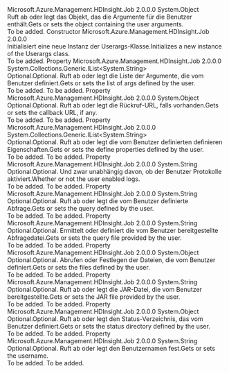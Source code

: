 <Type Name="Userargs" FullName="Microsoft.Azure.Management.HDInsight.Job.Models.Userargs">
  <TypeSignature Language="C#" Value="public class Userargs" />
  <TypeSignature Language="ILAsm" Value=".class public auto ansi beforefieldinit Userargs extends System.Object" />
  <TypeSignature Language="DocId" Value="T:Microsoft.Azure.Management.HDInsight.Job.Models.Userargs" />
  <TypeSignature Language="VB.NET" Value="Public Class Userargs" />
  <TypeSignature Language="F#" Value="type Userargs = class" />
  <AssemblyInfo>
    <AssemblyName>Microsoft.Azure.Management.HDInsight.Job</AssemblyName>
    <AssemblyVersion>2.0.0.0</AssemblyVersion>
  </AssemblyInfo>
  <Base>
    <BaseTypeName>System.Object</BaseTypeName>
  </Base>
  <Interfaces />
  <Docs>
    <summary>
            <span data-ttu-id="578a4-101">Ruft ab oder legt das Objekt, das die Argumente für die Benutzer enthält.</span><span class="sxs-lookup"><span data-stu-id="578a4-101">Gets or sets the object containing the user arguments.</span></span>
            </summary>
    <remarks>To be added.</remarks>
  </Docs>
  <Members>
    <Member MemberName=".ctor">
      <MemberSignature Language="C#" Value="public Userargs ();" />
      <MemberSignature Language="ILAsm" Value=".method public hidebysig specialname rtspecialname instance void .ctor() cil managed" />
      <MemberSignature Language="DocId" Value="M:Microsoft.Azure.Management.HDInsight.Job.Models.Userargs.#ctor" />
      <MemberSignature Language="VB.NET" Value="Public Sub New ()" />
      <MemberType>Constructor</MemberType>
      <AssemblyInfo>
        <AssemblyName>Microsoft.Azure.Management.HDInsight.Job</AssemblyName>
        <AssemblyVersion>2.0.0.0</AssemblyVersion>
      </AssemblyInfo>
      <Parameters />
      <Docs>
        <summary>
            <span data-ttu-id="578a4-102">Initialisiert eine neue Instanz der Userargs-Klasse.</span><span class="sxs-lookup"><span data-stu-id="578a4-102">Initializes a new instance of the Userargs class.</span></span>
            </summary>
        <remarks>To be added.</remarks>
      </Docs>
    </Member>
    <Member MemberName="Arg">
      <MemberSignature Language="C#" Value="public System.Collections.Generic.IList&lt;string&gt; Arg { get; set; }" />
      <MemberSignature Language="ILAsm" Value=".property instance class System.Collections.Generic.IList`1&lt;string&gt; Arg" />
      <MemberSignature Language="DocId" Value="P:Microsoft.Azure.Management.HDInsight.Job.Models.Userargs.Arg" />
      <MemberSignature Language="VB.NET" Value="Public Property Arg As IList(Of String)" />
      <MemberSignature Language="F#" Value="member this.Arg : System.Collections.Generic.IList&lt;string&gt; with get, set" Usage="Microsoft.Azure.Management.HDInsight.Job.Models.Userargs.Arg" />
      <MemberType>Property</MemberType>
      <AssemblyInfo>
        <AssemblyName>Microsoft.Azure.Management.HDInsight.Job</AssemblyName>
        <AssemblyVersion>2.0.0.0</AssemblyVersion>
      </AssemblyInfo>
      <ReturnValue>
        <ReturnType>System.Collections.Generic.IList&lt;System.String&gt;</ReturnType>
      </ReturnValue>
      <Docs>
        <summary>
            <span data-ttu-id="578a4-103">Optional.</span><span class="sxs-lookup"><span data-stu-id="578a4-103">Optional.</span></span> <span data-ttu-id="578a4-104">Ruft ab oder legt die Liste der Argumente, die vom Benutzer definiert.</span><span class="sxs-lookup"><span data-stu-id="578a4-104">Gets or sets the list of args defined by the user.</span></span>
            </summary>
        <value>To be added.</value>
        <remarks>To be added.</remarks>
      </Docs>
    </Member>
    <Member MemberName="Callback">
      <MemberSignature Language="C#" Value="public object Callback { get; set; }" />
      <MemberSignature Language="ILAsm" Value=".property instance object Callback" />
      <MemberSignature Language="DocId" Value="P:Microsoft.Azure.Management.HDInsight.Job.Models.Userargs.Callback" />
      <MemberSignature Language="VB.NET" Value="Public Property Callback As Object" />
      <MemberSignature Language="F#" Value="member this.Callback : obj with get, set" Usage="Microsoft.Azure.Management.HDInsight.Job.Models.Userargs.Callback" />
      <MemberType>Property</MemberType>
      <AssemblyInfo>
        <AssemblyName>Microsoft.Azure.Management.HDInsight.Job</AssemblyName>
        <AssemblyVersion>2.0.0.0</AssemblyVersion>
      </AssemblyInfo>
      <ReturnValue>
        <ReturnType>System.Object</ReturnType>
      </ReturnValue>
      <Docs>
        <summary>
            <span data-ttu-id="578a4-105">Optional.</span><span class="sxs-lookup"><span data-stu-id="578a4-105">Optional.</span></span> <span data-ttu-id="578a4-106">Ruft ab oder legt die Rückruf-URL, falls vorhanden.</span><span class="sxs-lookup"><span data-stu-id="578a4-106">Gets or sets the callback URL, if any.</span></span>
            </summary>
        <value>To be added.</value>
        <remarks>To be added.</remarks>
      </Docs>
    </Member>
    <Member MemberName="Define">
      <MemberSignature Language="C#" Value="public System.Collections.Generic.IList&lt;string&gt; Define { get; set; }" />
      <MemberSignature Language="ILAsm" Value=".property instance class System.Collections.Generic.IList`1&lt;string&gt; Define" />
      <MemberSignature Language="DocId" Value="P:Microsoft.Azure.Management.HDInsight.Job.Models.Userargs.Define" />
      <MemberSignature Language="VB.NET" Value="Public Property Define As IList(Of String)" />
      <MemberSignature Language="F#" Value="member this.Define : System.Collections.Generic.IList&lt;string&gt; with get, set" Usage="Microsoft.Azure.Management.HDInsight.Job.Models.Userargs.Define" />
      <MemberType>Property</MemberType>
      <AssemblyInfo>
        <AssemblyName>Microsoft.Azure.Management.HDInsight.Job</AssemblyName>
        <AssemblyVersion>2.0.0.0</AssemblyVersion>
      </AssemblyInfo>
      <ReturnValue>
        <ReturnType>System.Collections.Generic.IList&lt;System.String&gt;</ReturnType>
      </ReturnValue>
      <Docs>
        <summary>
            <span data-ttu-id="578a4-107">Optional.</span><span class="sxs-lookup"><span data-stu-id="578a4-107">Optional.</span></span> <span data-ttu-id="578a4-108">Ruft ab oder legt die vom Benutzer definierten definieren Eigenschaften.</span><span class="sxs-lookup"><span data-stu-id="578a4-108">Gets or sets the define properties defined by the user.</span></span>
            </summary>
        <value>To be added.</value>
        <remarks>To be added.</remarks>
      </Docs>
    </Member>
    <Member MemberName="Enablelog">
      <MemberSignature Language="C#" Value="public string Enablelog { get; set; }" />
      <MemberSignature Language="ILAsm" Value=".property instance string Enablelog" />
      <MemberSignature Language="DocId" Value="P:Microsoft.Azure.Management.HDInsight.Job.Models.Userargs.Enablelog" />
      <MemberSignature Language="VB.NET" Value="Public Property Enablelog As String" />
      <MemberSignature Language="F#" Value="member this.Enablelog : string with get, set" Usage="Microsoft.Azure.Management.HDInsight.Job.Models.Userargs.Enablelog" />
      <MemberType>Property</MemberType>
      <AssemblyInfo>
        <AssemblyName>Microsoft.Azure.Management.HDInsight.Job</AssemblyName>
        <AssemblyVersion>2.0.0.0</AssemblyVersion>
      </AssemblyInfo>
      <ReturnValue>
        <ReturnType>System.String</ReturnType>
      </ReturnValue>
      <Docs>
        <summary>
            <span data-ttu-id="578a4-109">Optional.</span><span class="sxs-lookup"><span data-stu-id="578a4-109">Optional.</span></span> <span data-ttu-id="578a4-110">Und zwar unabhängig davon, ob der Benutzer Protokolle aktiviert.</span><span class="sxs-lookup"><span data-stu-id="578a4-110">Whether or not the user enabled logs.</span></span>
            </summary>
        <value>To be added.</value>
        <remarks>To be added.</remarks>
      </Docs>
    </Member>
    <Member MemberName="Execute">
      <MemberSignature Language="C#" Value="public string Execute { get; set; }" />
      <MemberSignature Language="ILAsm" Value=".property instance string Execute" />
      <MemberSignature Language="DocId" Value="P:Microsoft.Azure.Management.HDInsight.Job.Models.Userargs.Execute" />
      <MemberSignature Language="VB.NET" Value="Public Property Execute As String" />
      <MemberSignature Language="F#" Value="member this.Execute : string with get, set" Usage="Microsoft.Azure.Management.HDInsight.Job.Models.Userargs.Execute" />
      <MemberType>Property</MemberType>
      <AssemblyInfo>
        <AssemblyName>Microsoft.Azure.Management.HDInsight.Job</AssemblyName>
        <AssemblyVersion>2.0.0.0</AssemblyVersion>
      </AssemblyInfo>
      <ReturnValue>
        <ReturnType>System.String</ReturnType>
      </ReturnValue>
      <Docs>
        <summary>
            <span data-ttu-id="578a4-111">Optional.</span><span class="sxs-lookup"><span data-stu-id="578a4-111">Optional.</span></span> <span data-ttu-id="578a4-112">Ruft ab oder legt die vom Benutzer definierte Abfrage.</span><span class="sxs-lookup"><span data-stu-id="578a4-112">Gets or sets the query defined by the user.</span></span>
            </summary>
        <value>To be added.</value>
        <remarks>To be added.</remarks>
      </Docs>
    </Member>
    <Member MemberName="File">
      <MemberSignature Language="C#" Value="public string File { get; set; }" />
      <MemberSignature Language="ILAsm" Value=".property instance string File" />
      <MemberSignature Language="DocId" Value="P:Microsoft.Azure.Management.HDInsight.Job.Models.Userargs.File" />
      <MemberSignature Language="VB.NET" Value="Public Property File As String" />
      <MemberSignature Language="F#" Value="member this.File : string with get, set" Usage="Microsoft.Azure.Management.HDInsight.Job.Models.Userargs.File" />
      <MemberType>Property</MemberType>
      <AssemblyInfo>
        <AssemblyName>Microsoft.Azure.Management.HDInsight.Job</AssemblyName>
        <AssemblyVersion>2.0.0.0</AssemblyVersion>
      </AssemblyInfo>
      <ReturnValue>
        <ReturnType>System.String</ReturnType>
      </ReturnValue>
      <Docs>
        <summary>
            <span data-ttu-id="578a4-113">Optional.</span><span class="sxs-lookup"><span data-stu-id="578a4-113">Optional.</span></span> <span data-ttu-id="578a4-114">Ermittelt oder definiert die vom Benutzer bereitgestellte Abfragedatei.</span><span class="sxs-lookup"><span data-stu-id="578a4-114">Gets or sets the query file provided by the user.</span></span>
            </summary>
        <value>To be added.</value>
        <remarks>To be added.</remarks>
      </Docs>
    </Member>
    <Member MemberName="Files">
      <MemberSignature Language="C#" Value="public object Files { get; set; }" />
      <MemberSignature Language="ILAsm" Value=".property instance object Files" />
      <MemberSignature Language="DocId" Value="P:Microsoft.Azure.Management.HDInsight.Job.Models.Userargs.Files" />
      <MemberSignature Language="VB.NET" Value="Public Property Files As Object" />
      <MemberSignature Language="F#" Value="member this.Files : obj with get, set" Usage="Microsoft.Azure.Management.HDInsight.Job.Models.Userargs.Files" />
      <MemberType>Property</MemberType>
      <AssemblyInfo>
        <AssemblyName>Microsoft.Azure.Management.HDInsight.Job</AssemblyName>
        <AssemblyVersion>2.0.0.0</AssemblyVersion>
      </AssemblyInfo>
      <ReturnValue>
        <ReturnType>System.Object</ReturnType>
      </ReturnValue>
      <Docs>
        <summary>
            <span data-ttu-id="578a4-115">Optional.</span><span class="sxs-lookup"><span data-stu-id="578a4-115">Optional.</span></span> <span data-ttu-id="578a4-116">Abrufen oder Festlegen der Dateien, die vom Benutzer definiert.</span><span class="sxs-lookup"><span data-stu-id="578a4-116">Gets or sets the files defined by the user.</span></span>
            </summary>
        <value>To be added.</value>
        <remarks>To be added.</remarks>
      </Docs>
    </Member>
    <Member MemberName="Jar">
      <MemberSignature Language="C#" Value="public string Jar { get; set; }" />
      <MemberSignature Language="ILAsm" Value=".property instance string Jar" />
      <MemberSignature Language="DocId" Value="P:Microsoft.Azure.Management.HDInsight.Job.Models.Userargs.Jar" />
      <MemberSignature Language="VB.NET" Value="Public Property Jar As String" />
      <MemberSignature Language="F#" Value="member this.Jar : string with get, set" Usage="Microsoft.Azure.Management.HDInsight.Job.Models.Userargs.Jar" />
      <MemberType>Property</MemberType>
      <AssemblyInfo>
        <AssemblyName>Microsoft.Azure.Management.HDInsight.Job</AssemblyName>
        <AssemblyVersion>2.0.0.0</AssemblyVersion>
      </AssemblyInfo>
      <ReturnValue>
        <ReturnType>System.String</ReturnType>
      </ReturnValue>
      <Docs>
        <summary>
            <span data-ttu-id="578a4-117">Optional.</span><span class="sxs-lookup"><span data-stu-id="578a4-117">Optional.</span></span> <span data-ttu-id="578a4-118">Ruft ab oder legt die JAR-Datei, die vom Benutzer bereitgestellte.</span><span class="sxs-lookup"><span data-stu-id="578a4-118">Gets or sets the JAR file provided by the user.</span></span>
            </summary>
        <value>To be added.</value>
        <remarks>To be added.</remarks>
      </Docs>
    </Member>
    <Member MemberName="Statusdir">
      <MemberSignature Language="C#" Value="public object Statusdir { get; set; }" />
      <MemberSignature Language="ILAsm" Value=".property instance object Statusdir" />
      <MemberSignature Language="DocId" Value="P:Microsoft.Azure.Management.HDInsight.Job.Models.Userargs.Statusdir" />
      <MemberSignature Language="VB.NET" Value="Public Property Statusdir As Object" />
      <MemberSignature Language="F#" Value="member this.Statusdir : obj with get, set" Usage="Microsoft.Azure.Management.HDInsight.Job.Models.Userargs.Statusdir" />
      <MemberType>Property</MemberType>
      <AssemblyInfo>
        <AssemblyName>Microsoft.Azure.Management.HDInsight.Job</AssemblyName>
        <AssemblyVersion>2.0.0.0</AssemblyVersion>
      </AssemblyInfo>
      <ReturnValue>
        <ReturnType>System.Object</ReturnType>
      </ReturnValue>
      <Docs>
        <summary>
            <span data-ttu-id="578a4-119">Optional.</span><span class="sxs-lookup"><span data-stu-id="578a4-119">Optional.</span></span> <span data-ttu-id="578a4-120">Ruft ab oder legt den Status-Verzeichnis, das vom Benutzer definiert.</span><span class="sxs-lookup"><span data-stu-id="578a4-120">Gets or sets the status directory defined by the user.</span></span>
            </summary>
        <value>To be added.</value>
        <remarks>To be added.</remarks>
      </Docs>
    </Member>
    <Member MemberName="Username">
      <MemberSignature Language="C#" Value="public string Username { get; set; }" />
      <MemberSignature Language="ILAsm" Value=".property instance string Username" />
      <MemberSignature Language="DocId" Value="P:Microsoft.Azure.Management.HDInsight.Job.Models.Userargs.Username" />
      <MemberSignature Language="VB.NET" Value="Public Property Username As String" />
      <MemberSignature Language="F#" Value="member this.Username : string with get, set" Usage="Microsoft.Azure.Management.HDInsight.Job.Models.Userargs.Username" />
      <MemberType>Property</MemberType>
      <AssemblyInfo>
        <AssemblyName>Microsoft.Azure.Management.HDInsight.Job</AssemblyName>
        <AssemblyVersion>2.0.0.0</AssemblyVersion>
      </AssemblyInfo>
      <ReturnValue>
        <ReturnType>System.String</ReturnType>
      </ReturnValue>
      <Docs>
        <summary>
            <span data-ttu-id="578a4-121">Optional.</span><span class="sxs-lookup"><span data-stu-id="578a4-121">Optional.</span></span> <span data-ttu-id="578a4-122">Ruft ab oder legt den Benutzernamen fest.</span><span class="sxs-lookup"><span data-stu-id="578a4-122">Gets or sets the username.</span></span>
            </summary>
        <value>To be added.</value>
        <remarks>To be added.</remarks>
      </Docs>
    </Member>
  </Members>
</Type>